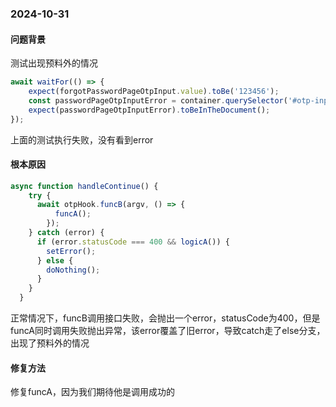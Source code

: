 ### 2024-10-31
#### 问题背景
测试出现预料外的情况
```javascript
await waitFor(() => {
    expect(forgotPasswordPageOtpInput.value).toBe('123456');
    const passwordPageOtpInputError = container.querySelector('#otp-input-error');
    expect(passwordPageOtpInputError).toBeInTheDocument();
});
```
上面的测试执行失败，没有看到error

#### 根本原因
```javascript
async function handleContinue() {
    try {
      await otpHook.funcB(argv, () => {
          funcA();
        });
    } catch (error) {
      if (error.statusCode === 400 && logicA()) {
        setError();
      } else {
        doNothing();
      }
    }
  }
```
正常情况下，funcB调用接口失败，会抛出一个error，statusCode为400，但是funcA同时调用失败抛出异常，该error覆盖了旧error，导致catch走了else分支，出现了预料外的情况

#### 修复方法
修复funcA，因为我们期待他是调用成功的
